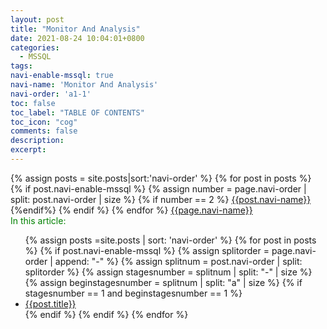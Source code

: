 ```yaml
---
layout: post
title: "Monitor And Analysis"
date: 2021-08-24 10:04:01+0800
categories:
  - MSSQL
tags:
navi-enable-mssql: true
navi-name: 'Monitor And Analysis'
navi-order: 'a1-1'
toc: false
toc_label: "TABLE OF CONTENTS"
toc_icon: "cog"
comments: false
description: 
excerpt: 
---
```

<!--navigation bar-->
<div class='navi-link-container'>
  {% assign posts = site.posts|sort:'navi-order' %}
  {% for post in posts %}
    {% if post.navi-enable-mssql %}
        {% assign number = page.navi-order | split: post.navi-order | size %}
        {% if number == 2 %}
            <a href="{{ site.baseurl }}{{ post.url }}" class='navi-link'>{{post.navi-name}}</a>
        {%endif%}
    {% endif %}
  {% endfor %}
<a class='navi-link' href="">{{page.navi-name}}</a>
</div>
<!--navigation bar-->

<!--items-->
<div>
<span style="color: green;">In this article:</span>
<ul>
  {% assign posts =site.posts | sort: 'navi-order' %}
  {% for post in posts %}
    {% if post.navi-enable-mssql %}
      {% assign splitorder = page.navi-order | append: "-" %}
      {% assign splitnum = post.navi-order | split: splitorder %}
      {% assign stagesnumber = splitnum | split: "-" | size %}
      {% assign beginstagesnumber = splitnum | split: "a" | size %}
      {% if stagesnumber == 1 and beginstagesnumber == 1 %}
                <li><a href="{{ site.baseurl }}{{ post.url }}" class="item-link">{{post.title}}</a></li>
      {% endif %}
    {% endif %}
  {% endfor %}
</ul>
</div>
<!--items-->
